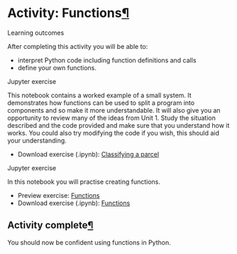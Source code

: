 Activity: Functions[¶](https://minerva.leeds.ac.uk/bbcswebdav/institution/Inter-faculty/ODLC/artificial_intelligence/OCOM5100M_ProgrammingForDataScience/MKDocs_Site/content/unit2/2_03_functions-activity/#activity-functions "Permanent link")
================================================================================================================================================================================================================================================

Learning outcomes

After completing this activity you will be able to:

-   interpret Python code including function definitions and calls
-   define your own functions.

Jupyter exercise

This notebook contains a worked example of a small system. It demonstrates how functions can be used to split a program into components and so make it more understandable. It will also give you an opportunity to review many of the ideas from Unit 1. Study the situation described and the code provided and make sure that you understand how it works. You could also try modifying the code if you wish, this should aid your understanding.

-   Download exercise (.ipynb): [Classifying a parcel](../unit-2/3_Activity-functions.md)

Jupyter exercise

In this notebook you will practise creating functions.

-   Preview exercise: [Functions](https://minerva.leeds.ac.uk/bbcswebdav/institution/Inter-faculty/ODLC/artificial_intelligence/OCOM5100M_ProgrammingForDataScience/MKDocs_Site/content/unit2/exercises/U2_L2_Functions_Exercises.html)
-   Download exercise (.ipynb): [Functions](https://minerva.leeds.ac.uk/bbcswebdav/institution/Inter-faculty/ODLC/artificial_intelligence/OCOM5100M_ProgrammingForDataScience/MKDocs_Site/content/unit2/exercises/U2_L2_Functions_Exercises.ipynb)

Activity complete[¶](https://minerva.leeds.ac.uk/bbcswebdav/institution/Inter-faculty/ODLC/artificial_intelligence/OCOM5100M_ProgrammingForDataScience/MKDocs_Site/content/unit2/2_03_functions-activity/#activity-complete "Permanent link")
---------------------------------------------------------------------------------------------------------------------------------------------------------------------------------------------------------------------------------------------

You should now be confident using functions in Python.